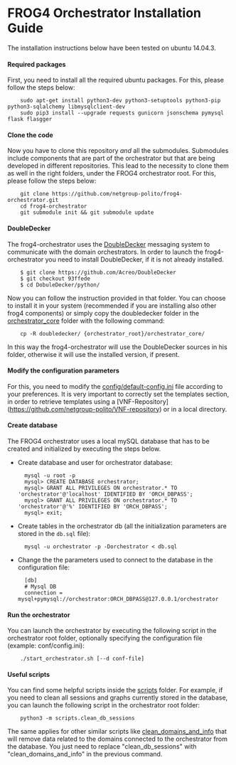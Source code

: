# FROG4 Orchestrator Installation Guide

The installation instructions below have been tested on ubuntu 14.04.3.

#### Required packages
First, you need to install all the required ubuntu packages. For this, please follow the steps below:
    
        sudo apt-get install python3-dev python3-setuptools python3-pip python3-sqlalchemy libmysqlclient-dev
		sudo pip3 install --upgrade requests gunicorn jsonschema pymysql flask flasgger

#### Clone the code
Now you have to clone this repository _and_ all the submodules. Submodules include components that are part of the orchestrator but that are being developed in different repositories. This lead to the necessity to clone them as well in the right folders, under the FROG4 orchestrator root. For this, please follow the steps below:

        git clone https://github.com/netgroup-polito/frog4-orchestrator.git
        cd frog4-orchestrator
        git submodule init && git submodule update

#### DoubleDecker
The frog4-orchestrator uses the [DoubleDecker](https://github.com/Acreo/DoubleDecker) messaging system to communicate with the domain orchestrators. In order to launch the frog4-orchestrator you need to install DoubleDecker, if it is not already installed.
	
		$ git clone https://github.com/Acreo/DoubleDecker
		$ git checkout 93ffede
		$ cd DobuleDecker/python/
Now you can follow the instruction provided in that folder. You can choose to install it in your system (recommended if you are installing also other frog4 components) or simply copy the doubledecker folder in the [orchestrator_core](orchestrator_core) folder with the following command:

		cp -R doubledecker/ {orchestrator_root}/orchestrator_core/
In this way the frog4-orchestrator will use the DoubleDecker sources in his folder, otherwise it will use the installed version, if present.

#### Modify the configuration parameters
For this, you need to modify the [config/default-config.ini](config/default-config.ini) file according to your preferences. It is very important to correctly set the templates section, in order to retrieve templates using a [VNF-Repository] (https://github.com/netgroup-polito/VNF-repository) or in a local directory.

#### Create database
The FROG4 orchestrator uses a local mySQL database that has to be created and initialized by executing the steps below.

- Create database and user for orchestrator database:
	    
        mysql -u root -p
        mysql> CREATE DATABASE orchestrator;
        mysql> GRANT ALL PRIVILEGES ON orchestrator.* TO 'orchestrator'@'localhost' IDENTIFIED BY 'ORCH_DBPASS';
        mysql> GRANT ALL PRIVILEGES ON orchestrator.* TO 'orchestrator'@'%' IDENTIFIED BY 'ORCH_DBPASS';	
        mysql> exit;
    
- Create tables in the orchestrator db (all the initialization parameters are stored in the ``db.sql`` file):
    
        mysql -u orchestrator -p -Dorchestrator < db.sql

- Change the the parameters used to connect to the database in the configuration file:

        [db]
        # Mysql DB
        connection = mysql+pymysql://orchestrator:ORCH_DBPASS@127.0.0.1/orchestrator
        
#### Run the orchestrator
You can launch the orchestrator by executing the following script in the orchestrator root folder, optionally specifying the configuration file (example: conf/config.ini):
        
        ./start_orchestrator.sh [--d conf-file]

#### Useful scripts
You can find some helpful scripts inside the [scripts](scripts) folder. For example, if you need to clean all sessions and graphs currently stored in the database, you can launch the following script in the orchestrator root folder:
        
        python3 -m scripts.clean_db_sessions

The same applies for other similar scripts like [clean_domains_and_info](scripts/clean_domains_and_info.py) that will remove data related to the domains connected to the orchestrator from the database. You just need to replace "clean_db_sessions" with "clean_domains_and_info" in the previous command.
